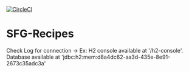 [![CircleCI](https://circleci.com/gh/petrubear/sfg-recipes.svg?style=svg)](https://circleci.com/gh/petrubear/sfg-recipes)

# SFG-Recipes

Check Log for connection -> 
    Ex: H2 console available at '/h2-console'. Database available at 'jdbc:h2:mem:d8a4dc62-aa3d-435e-8e91-2673c35adc3a'